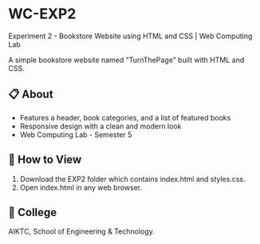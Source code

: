 # WC-EXP2
Experiment 2 - Bookstore Website using HTML and CSS | Web Computing Lab

A simple bookstore website named "TurnThePage" built with HTML and CSS.

## 📋 About
- Features a header, book categories, and a list of featured books
- Responsive design with a clean and modern look
- Web Computing Lab - Semester 5

## 🚀 How to View
1. Download the EXP2 folder which contains index.html and styles.css.
2. Open index.html in any web browser.

## 🏫 College
AIKTC, School of Engineering & Technology.
